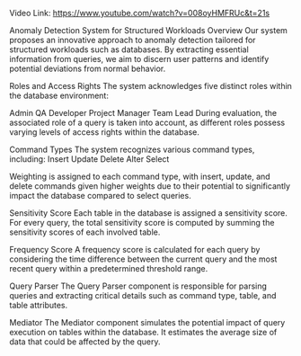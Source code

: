 Video Link: https://www.youtube.com/watch?v=008oyHMFRUc&t=21s


Anomaly Detection System for Structured Workloads
Overview
Our system proposes an innovative approach to anomaly detection tailored for structured workloads such as databases. By extracting essential information from queries, we aim to discern user patterns and identify potential deviations from normal behavior.

Roles and Access Rights
The system acknowledges five distinct roles within the database environment:

Admin
QA
Developer
Project Manager
Team Lead
During evaluation, the associated role of a query is taken into account, as different roles possess varying levels of access rights within the database.

Command Types
The system recognizes various command types, including:
Insert
Update
Delete
Alter
Select

Weighting is assigned to each command type, with insert, update, and delete commands given higher weights due to their potential to significantly impact the database compared to select queries.

Sensitivity Score
Each table in the database is assigned a sensitivity score. For every query, the total sensitivity score is computed by summing the sensitivity scores of each involved table.

Frequency Score
A frequency score is calculated for each query by considering the time difference between the current query and the most recent query within a predetermined threshold range.

Query Parser
The Query Parser component is responsible for parsing queries and extracting critical details such as command type, table, and table attributes.

Mediator
The Mediator component simulates the potential impact of query execution on tables within the database. It estimates the average size of data that could be affected by the query.

